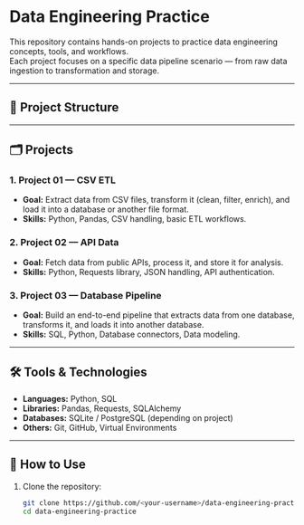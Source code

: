 # Data Engineering Practice

This repository contains hands-on projects to practice data engineering concepts, tools, and workflows.  
Each project focuses on a specific data pipeline scenario — from raw data ingestion to transformation and storage.

---

## 📂 Project Structure


---

## 🗂 Projects

### 1. **Project 01 — CSV ETL**
- **Goal:** Extract data from CSV files, transform it (clean, filter, enrich), and load it into a database or another file format.
- **Skills:** Python, Pandas, CSV handling, basic ETL workflows.

### 2. **Project 02 — API Data**
- **Goal:** Fetch data from public APIs, process it, and store it for analysis.
- **Skills:** Python, Requests library, JSON handling, API authentication.

### 3. **Project 03 — Database Pipeline**
- **Goal:** Build an end-to-end pipeline that extracts data from one database, transforms it, and loads it into another database.
- **Skills:** SQL, Python, Database connectors, Data modeling.

---

## 🛠 Tools & Technologies
- **Languages:** Python, SQL  
- **Libraries:** Pandas, Requests, SQLAlchemy  
- **Databases:** SQLite / PostgreSQL (depending on project)  
- **Others:** Git, GitHub, Virtual Environments

---

## 🚀 How to Use
1. Clone the repository:
   ```bash
   git clone https://github.com/<your-username>/data-engineering-practice.git
   cd data-engineering-practice

